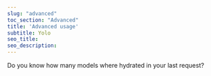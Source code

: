 ```yaml
---
slug: "advanced"
toc_section: "Advanced"
title: 'Advanced usage'
subtitle: Yolo
seo_title: 
seo_description: 
---
```


Do you know how many models where hydrated in your last request?
